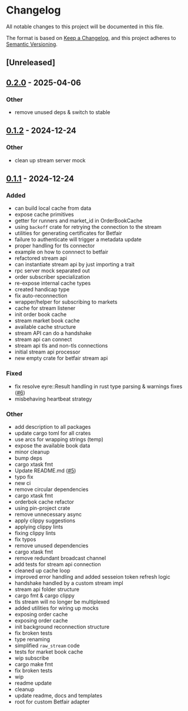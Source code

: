 # Changelog

All notable changes to this project will be documented in this file.

The format is based on [Keep a Changelog](https://keepachangelog.com/en/1.0.0/),
and this project adheres to [Semantic Versioning](https://semver.org/spec/v2.0.0.html).

## [Unreleased]

## [0.2.0](https://github.com/roberts-pumpurs/betfair-adapter-rs/compare/betfair-stream-api-v0.1.2...betfair-stream-api-v0.2.0) - 2025-04-06

### Other

- remove unused deps & switch to stable

## [0.1.2](https://github.com/roberts-pumpurs/betfair-adapter-rs/compare/betfair-stream-api-v0.1.1...betfair-stream-api-v0.1.2) - 2024-12-24

### Other

- clean up stream server mock

## [0.1.1](https://github.com/roberts-pumpurs/betfair-adapter-rs/compare/betfair-stream-api-v0.1.0...betfair-stream-api-v0.1.1) - 2024-12-24

### Added

- can build local cache from data
- expose cache primitives
- getter for runners and market_id in OrderBookCache
- using `backoff` crate for retrying the connection to the stream
- utilities for generating certificates for Betfair
- failure to authenticate will trigger a metadata update
- proper handling for tls connector
- example on how to connnect to betfair
- refactored stream api
- can instantiate stream api by just importing a trait
- rpc server mock separated out
- order subscriber specialization
- re-expose internal cache types
- created handicap type
- fix auto-reconnection
- wrapper/helper for subscribing to markets
- cache for stream listener
- init order book cache
- stream market book cache
- available cache structure
- stream API can do a handshake
- stream api can connect
- stream api tls and non-tls connections
- initial stream api processor
- new empty crate for betfair stream api

### Fixed

- fix resolve eyre::Result handling in rust type parsing & warnings fixes ([#6](https://github.com/roberts-pumpurs/betfair-adapter-rs/pull/6))
- misbehaving heartbeat strategy

### Other

- add description to all packages
- update cargo toml for all crates
- use arcs for wrapping strings (temp)
- expose the available book data
- minor cleanup
- bump deps
- cargo xtask fmt
- Update README.md ([#5](https://github.com/roberts-pumpurs/betfair-adapter-rs/pull/5))
- typo fix
- new ci
- remove circular dependencies
- cargo xtask fmt
- orderbok cache refactor
- using pin-project crate
- remove unnecessary async
- apply clippy suggestions
- applying clippy lints
- fixing clippy lints
- fix typos
- remove unused dependencies
- cargo xtask fmt
- remove redundant broadcast channel
- add tests for stream api connection
- cleaned up cache loop
- improved error handling and added sesseion token refresh logic
- handshake handled by a custom stream impl
- stream api folder structure
- cargo fmt & cargo clippy
- tls stream will no longer be multiplexed
- added utilities for wiring up mocks
- exposing order cache
- exposing order cache
- init background reconnection structure
- fix broken tests
- type renaming
- simplified `raw_stream` code
- tests for market book cache
- wip subscribe
- cargo make fmt
- fix broken tests
- wip
- readme update
- cleanup
- update readme, docs and templates
- root for custom Betfair adapter

